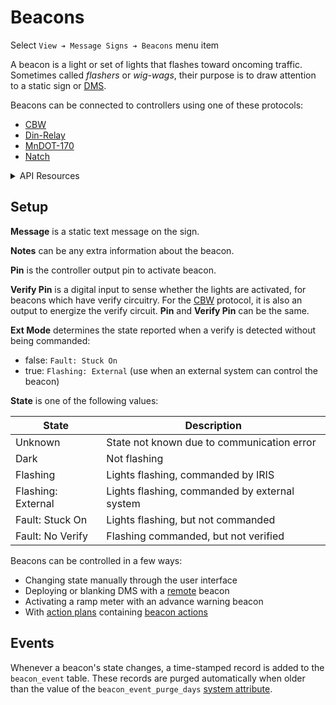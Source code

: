 # Beacons

Select `View ➔ Message Signs ➔ Beacons` menu item

A beacon is a light or set of lights that flashes toward oncoming traffic.
Sometimes called _flashers_ or _wig-wags_, their purpose is to draw attention to
a static sign or [DMS].

Beacons can be connected to controllers using one of these protocols:
- [CBW]
- [Din-Relay]
- [MnDOT-170]
- [Natch]

<details>
<summary>API Resources</summary>

* `iris/api/beacon`
* `iris/api/beacon/{name}`

Attribute [permissions]:

| Access       | Minimal        | Full                        |
|--------------|----------------|-----------------------------|
| 👁️  View      | name, location | geo\_loc                    |
| 👉 Operate   | state          |                             |
| 💡 Manage    | message, notes | preset                      |
| 🔧 Configure | controller     | pin, verify\_pin, ext\_mode |

</details>

## Setup

**Message** is a static text message on the sign.

**Notes** can be any extra information about the beacon.

**Pin** is the controller output pin to activate beacon.

**Verify Pin** is a digital input to sense whether the lights are activated,
for beacons which have verify circuitry.  For the [CBW] protocol, it is also
an output to energize the verify circuit.  **Pin** and **Verify Pin** can be
the same.

**Ext Mode** determines the state reported when a verify is detected without
being commanded:
- false: `Fault: Stuck On`
- true: `Flashing: External` (use when an external system can control the
  beacon)

**State** is one of the following values:

| State              | Description                                   |
|--------------------|-----------------------------------------------|
| Unknown            | State not known due to communication error    |
| Dark               | Not flashing                                  |
| Flashing           | Lights flashing, commanded by IRIS            |
| Flashing: External | Lights flashing, commanded by external system |
| Fault: Stuck On    | Lights flashing, but not commanded            |
| Fault: No Verify   | Flashing commanded, but not verified          |

Beacons can be controlled in a few ways:
- Changing state manually through the user interface
- Deploying or blanking DMS with a [remote] beacon
- Activating a ramp meter with an advance warning beacon
- With [action plans] containing [beacon actions]


## Events

Whenever a beacon's state changes, a time-stamped record is added to the
`beacon_event` table.  These records are purged automatically when older than
the value of the `beacon_event_purge_days` [system attribute].


[action plans]: action_plans.html
[beacon actions]: action_plans.html#beacon-actions
[CBW]: protocols.html#cbw
[Din-Relay]: protocols.html#din-relay
[DMS]: dms.html
[MnDOT-170]: protocols.html#mndot-170
[Natch]: protocols.html#natch
[NTCIP]: protocols.html#ntcip
[permissions]: permissions.html
[remote]: dms.html#setup
[system attribute]: system_attributes.html
